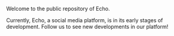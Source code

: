 Welcome to the public repository of Echo.

Currently, Echo, a social media platform, is in its early stages of development. Follow us to see new developments in our platform!
